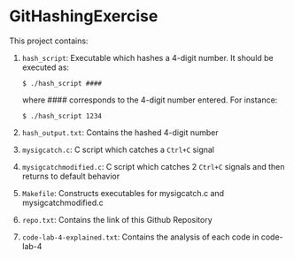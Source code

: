 # GitHashingExercise

This project contains:

1. `hash_script`: Executable which hashes a 4-digit number. It should be executed as:

    ```$ ./hash_script ####```
    
    where #### corresponds to the 4-digit number entered. For instance:

    ```$ ./hash_script 1234``` 

2. `hash_output.txt`: Contains the hashed 4-digit number

3. `mysigcatch.c`: C script which catches a `Ctrl+C` signal

4. `mysigcatchmodified.c`: C script which catches 2 `Ctrl+C` signals and then returns to default behavior

5. `Makefile`: Constructs executables for mysigcatch.c and mysigcatchmodified.c

6. `repo.txt`: Contains the link of this Github Repository

7. `code-lab-4-explained.txt`: Contains the analysis of each code in code-lab-4

